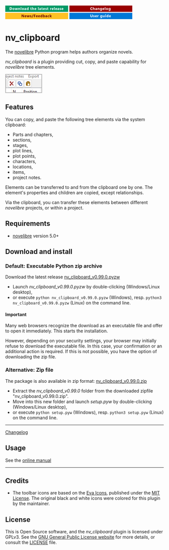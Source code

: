 [![Download the latest release](docs/img/download-button.png)](https://github.com/peter88213/nv_clipboard/raw/main/dist/nv_clipboard_v0.99.0.pyzw)
[![Changelog](docs/img/changelog-button.png)](docs/changelog.md)
[![News/Feedback](docs/img/news-button.png)](https://github.com/peter88213/novelibre/discussions)
[![Online help](docs/img/help-button.png)](https://peter88213.github.io/nvhelp-en/nv_clipboard/)

# nv_clipboard

The [novelibre](https://github.com/peter88213/novelibre/) Python program helps authors organize novels.  

*nv_clipboard* is a plugin providing cut, copy, and paste capability for *novelibre* tree elements. 

![Screenshot](docs/Screenshots/screen01.png)

## Features

You can copy, and paste the following tree elements via the system clipboard:

- Parts and chapters,
- sections,
- stages, 
- plot lines,
- plot points,
- characters, 
- locations, 
- items, 
- project notes.

Elements can be transferred to and from the clipboard one by one. 
The element's properties and children are copied, except relationships. 

Via the clipboard, you can transfer these elements between different *novelibre*
projects, or within a project. 

## Requirements

- [novelibre](https://github.com/peter88213/novelibre/) version 5.0+

## Download and install

### Default: Executable Python zip archive

Download the latest release [nv_clipboard_v0.99.0.pyzw](https://github.com/peter88213/nv_clipboard/raw/main/dist/nv_clipboard_v0.99.0.pyzw)

- Launch *nv_clipboard_v0.99.0.pyzw* by double-clicking (Windows/Linux desktop),
- or execute `python nv_clipboard_v0.99.0.pyzw` (Windows), resp. `python3 nv_clipboard_v0.99.0.pyzw` (Linux) on the command line.

#### Important

Many web browsers recognize the download as an executable file and offer to open it immediately. 
This starts the installation.

However, depending on your security settings, your browser may 
initially  refuse  to download the executable file. 
In this case, your confirmation or an additional action is required. 
If this is not possible, you have the option of downloading 
the zip file. 


### Alternative: Zip file

The package is also available in zip format: [nv_clipboard_v0.99.0.zip](https://github.com/peter88213/nv_clipboard/raw/main/dist/nv_clipboard_v0.99.0.zip)

- Extract the *nv_clipboard_v0.99.0* folder from the downloaded zipfile "nv_clipboard_v0.99.0.zip".
- Move into this new folder and launch *setup.pyw* by double-clicking (Windows/Linux desktop), 
- or execute `python setup.pyw` (Windows), resp. `python3 setup.pyw` (Linux) on the command line.

---

[Changelog](docs/changelog.md)

## Usage

See the [online manual](https://peter88213.github.io/nvhelp-en/nv_clipboard/)

---

## Credits

- The toolbar icons are based on the [Eva Icons](https://akveo.github.io/eva-icons/#/), published under the [MIT License](http://www.opensource.org/licenses/mit-license.php). The original black and white icons were colored for this plugin by the maintainer. 

## License

This is Open Source software, and the *nv_clipboard* plugin is licensed under GPLv3. See the
[GNU General Public License website](https://www.gnu.org/licenses/gpl-3.0.en.html) for more
details, or consult the [LICENSE](https://github.com/peter88213/nv_clipboard/blob/main/LICENSE) file.
